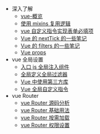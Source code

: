 - 深入了解
  - [vue-概览](Vue/vue-world.md)
  - [使用 mixins 复用逻辑](Vue/mixins.md)
  - [vue 自定义指令实现表单必填项](Vue/mixins.md)
  - [Vue 的 nextTick 的一些笔记](Vue/vue-nextTick.md)
  - [Vue 的 filters 的一些笔记](Vue/vue-filter.md)
  - [Vue props](Vue/think-vue-props.md)
- vue 全局设置
  - [入口 js 全局注入组件](Vue/injection-component.md)
  - [全局定义全局过滤器](Vue/vue-filters.md)
  - [Vue 中使用第三方库](Vue/vue-third.md)
  - [Vue 全局自定义指令](Vue/vue-directives.md)
- vue Router
  - [vue Router 源码分析](Vue/vue-router-analysis.md)
  - [vue Router 基础用法](Vue/vue-router-basic-usage.md)
  - [vue Router 按需加载](Vue/vueRouter-Load-on-demand.md)
  - [vue Router 权限设置](Vue/Permissions-settings.md)